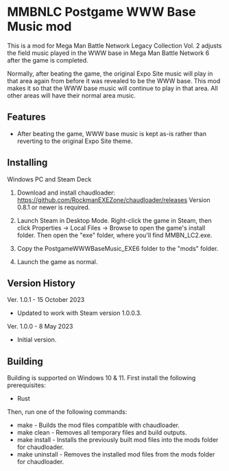 MMBNLC Postgame WWW Base Music mod
==================================

This is a mod for Mega Man Battle Network Legacy Collection Vol. 2 adjusts the
field music played in the WWW base in Mega Man Battle Network 6 after the game
is completed.

Normally, after beating the game, the original Expo Site music will play in that
area again from before it was revealed to be the WWW base. This mod makes it so
that the WWW base music will continue to play in that area. All other areas will
have their normal area music.


Features
--------

* After beating the game, WWW base music is kept as-is rather than reverting to
  the original Expo Site theme.


Installing
----------

Windows PC and Steam Deck

1. Download and install chaudloader: https://github.com/RockmanEXEZone/chaudloader/releases Version 0.8.1 or newer is required.

2. Launch Steam in Desktop Mode. Right-click the game in Steam, then click Properties → Local Files → Browse to open the game's install folder. Then open the "exe" folder, where you'll find MMBN_LC2.exe.

3. Copy the PostgameWWWBaseMusic_EXE6 folder to the "mods" folder.

4. Launch the game as normal.


Version History
---------------

Ver. 1.0.1 - 15 October 2023

* Updated to work with Steam version 1.0.0.3.

Ver. 1.0.0 - 8 May 2023

* Initial version.


Building
--------

Building is supported on Windows 10 & 11. First install the following prerequisites:

* Rust

Then, run one of the following commands:

* make - Builds the mod files compatible with chaudloader.
* make clean - Removes all temporary files and build outputs.
* make install - Installs the previously built mod files into the mods folder for chaudloader.
* make uninstall - Removes the installed mod files from the mods folder for chaudloader.
